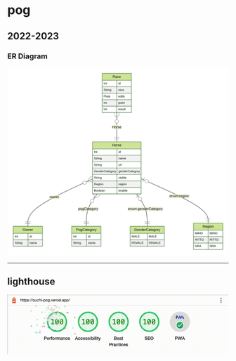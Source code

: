# pog

## 2022-2023

### ER Diagram

![ERD](./prisma/ERD.svg)


***

## lighthouse

![lighthouse](./lighthouse.gif)
